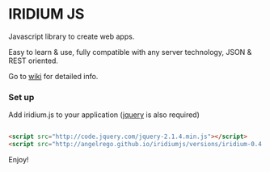 
# IRIDIUM JS #

Javascript library to create web apps. 

Easy to learn & use, fully compatible with any server technology, JSON & REST oriented.

Go to [wiki](https://github.com/angelrego/iridiumjs/wiki) for detailed info.

### Set up ###
Add iridium.js to your application ([jquery](http://jquery.com/download/) is also required)


```html

<script src="http://code.jquery.com/jquery-2.1.4.min.js"></script>
<script src="http://angelrego.github.io/iridiumjs/versions/iridium-0.4.2.min.js"></script>
```

Enjoy!
